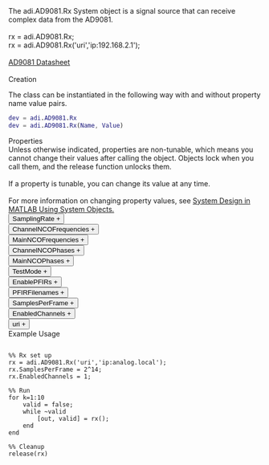 

<!-- <div class="sysobj_h1">adi.AD9081.Rx</div> -->

<!-- <div class="sysobj_top_desc">
Receive data from Analog Devices AD9361 transceiver
</div> -->

<!-- <div class="sysobj_desc_title">Description</div> -->

<div class="sysobj_desc_txt">
<span>
    The adi.AD9081.Rx System object is a signal source that can receive<br>    complex data from the AD9081.<br> <br>    rx = adi.AD9081.Rx;<br>    rx = adi.AD9081.Rx('uri','ip:192.168.2.1');<br> <br>    <a href="http://www.analog.com/media/en/technical-documentation/data-sheets/AD9081.pdf">AD9081 Datasheet</a><br> <br>
</span>

</div>

<div class="sysobj_desc_title">Creation</div>

The class can be instantiated in the following way with and without property name value pairs.

```matlab
dev = adi.AD9081.Rx
dev = adi.AD9081.Rx(Name, Value)
```

<div class="sysobj_desc_title">Properties</div>

<div class="sysobj_desc_txt">
<span>
Unless otherwise indicated, properties are non-tunable, which means you cannot change their values after calling the object. Objects lock when you call them, and the release function unlocks them.
<br><br>
If a property is tunable, you can change its value at any time.
<br><br>
For more information on changing property values, see <a href="https://www.mathworks.com/help/matlab/matlab_prog/system-design-in-matlab-using-system-objects.html">System Design in MATLAB Using System Objects.</a>
</span>
</div>
<div class="property">
  <button type="button" onclick="collapse('SamplingRate')" class="collapsible-property collapsible-property-SamplingRate">SamplingRate <span style="text-align:right" class="plus-SamplingRate">+</span></button>
  <div class="content content-SamplingRate" style="display: none;">
    <p style="padding: 0px;">Baseband sampling rate in Hz, specified as a scalar in samples per second. This value is only readable once connected to hardware</p>
  </div>
  </div>
<div class="property">
  <button type="button" onclick="collapse('ChannelNCOFrequencies')" class="collapsible-property collapsible-property-ChannelNCOFrequencies">ChannelNCOFrequencies <span style="text-align:right" class="plus-ChannelNCOFrequencies">+</span></button>
  <div class="content content-ChannelNCOFrequencies" style="display: none;">
    <p style="padding: 0px;">Frequency of NCO in fine decimators in receive path. Property must be a [1,N] vector where each value is the frequency of an NCO in hertz, and N is the number of channels available.</p>
  </div>
  </div>
<div class="property">
  <button type="button" onclick="collapse('MainNCOFrequencies')" class="collapsible-property collapsible-property-MainNCOFrequencies">MainNCOFrequencies <span style="text-align:right" class="plus-MainNCOFrequencies">+</span></button>
  <div class="content content-MainNCOFrequencies" style="display: none;">
    <p style="padding: 0px;">Frequency of NCO in fine decimators in receive path. Property must be a [1,N] vector where each value is the frequency of an NCO in hertz, and N is the number of channels available.</p>
  </div>
  </div>
<div class="property">
  <button type="button" onclick="collapse('ChannelNCOPhases')" class="collapsible-property collapsible-property-ChannelNCOPhases">ChannelNCOPhases <span style="text-align:right" class="plus-ChannelNCOPhases">+</span></button>
  <div class="content content-ChannelNCOPhases" style="display: none;">
    <p style="padding: 0px;">Frequency of NCO in fine decimators in receive path. Property must be a [1,N] vector where each value is the frequency of an NCO in hertz, and N is the number of channels available.</p>
  </div>
  </div>
<div class="property">
  <button type="button" onclick="collapse('MainNCOPhases')" class="collapsible-property collapsible-property-MainNCOPhases">MainNCOPhases <span style="text-align:right" class="plus-MainNCOPhases">+</span></button>
  <div class="content content-MainNCOPhases" style="display: none;">
    <p style="padding: 0px;">Frequency of NCO in fine decimators in receive path. Property must be a [1,N] vector where each value is the frequency of an NCO in hertz, and N is the number of channels available.</p>
  </div>
  </div>
<div class="property">
  <button type="button" onclick="collapse('TestMode')" class="collapsible-property collapsible-property-TestMode">TestMode <span style="text-align:right" class="plus-TestMode">+</span></button>
  <div class="content content-TestMode" style="display: none;">
    <p style="padding: 0px;">Test mode of receive path. Options are: 'off' 'midscale_short' 'pos_fullscale' 'neg_fullscale' 'checkerboard' 'pn9' 'pn32' 'one_zero_toggle' 'user' 'pn7' 'pn15' 'pn31' 'ramp'</p>
  </div>
  </div>
<div class="property">
  <button type="button" onclick="collapse('EnablePFIRs')" class="collapsible-property collapsible-property-EnablePFIRs">EnablePFIRs <span style="text-align:right" class="plus-EnablePFIRs">+</span></button>
  <div class="content content-EnablePFIRs" style="display: none;">
    <p style="padding: 0px;">Enable use of PFIR/PFILT filters</p>
  </div>
  </div>
<div class="property">
  <button type="button" onclick="collapse('PFIRFilenames')" class="collapsible-property collapsible-property-PFIRFilenames">PFIRFilenames <span style="text-align:right" class="plus-PFIRFilenames">+</span></button>
  <div class="content content-PFIRFilenames" style="display: none;">
    <p style="padding: 0px;">Path(s) to FPIR/PFILT filter file(s). Input can be a string or cell array of strings. Files are loading in order</p>
  </div>
  </div>
<div class="property">
  <button type="button" onclick="collapse('SamplesPerFrame')" class="collapsible-property collapsible-property-SamplesPerFrame">SamplesPerFrame <span style="text-align:right" class="plus-SamplesPerFrame">+</span></button>
  <div class="content content-SamplesPerFrame" style="display: none;">
    <p style="padding: 0px;">Number of samples per frame, specified as an even positive integer from 2 to 16,777,216. Using values less than 3660 can yield poor performance.Help for adi.AD9081.Rx/SamplesPerFrame is inherited from superclass adi.AD9081.Base</p>
  </div>
  </div>
<div class="property">
  <button type="button" onclick="collapse('EnabledChannels')" class="collapsible-property collapsible-property-EnabledChannels">EnabledChannels <span style="text-align:right" class="plus-EnabledChannels">+</span></button>
  <div class="content content-EnabledChannels" style="display: none;">
    <p style="padding: 0px;">Indexs of channels to be enabled. Input should be a [1xN] vector with the indexes of channels to be enabled. Order is irrelevant</p>
  </div>
  </div>
<div class="property">
  <button type="button" onclick="collapse('uri')" class="collapsible-property collapsible-property-uri">uri <span style="text-align:right" class="plus-uri">+</span></button>
  <div class="content content-uri" style="display: none;">
    <p style="padding: 0px;">Hostname or IP address of remote libIIO deviceHelp for adi.AD9081.Rx/uri is inherited from superclass matlabshared.libiio.base</p>
  </div>
  </div>

<div class="sysobj_desc_title">Example Usage</div>

```

%% Rx set up
rx = adi.AD9081.Rx('uri','ip:analog.local');
rx.SamplesPerFrame = 2^14;
rx.EnabledChannels = 1;

%% Run
for k=1:10
    valid = false;
    while ~valid
        [out, valid] = rx();
    end
end

%% Cleanup
release(rx)

```